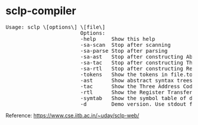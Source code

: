 # sclp-compiler
<pre>
Usage: sclp \[options\] \[file\]
                        Options:
                        -help     Show this help
                        -sa-scan  Stop after scanning
                        -sa-parse Stop after parsing
                        -sa-ast   Stop after constructing Abstract Syntac Tree (AST)
                        -sa-tac   Stop after constructing Three Address Code (TAC)
                        -sa-rtl   Stop after constructing Register Transfer Language (RTL) code
                        -tokens   Show the tokens in file.toks (or out.toks)
                        -ast      Show abstract syntax trees in file.ast (or out.ast)
                        -tac      Show the Three Address Code in file.tac (or out.tac)
                        -rtl      Show the Register Transfer Language code in file.rtl (or out.rtl)
                        -symtab   Show the symbol table of delcarations in file.sy, (or out.sym)
                        -d        Demo version. Use stdout for the outputs instead of files
</pre>
Reference: <https://www.cse.iitb.ac.in/~uday/sclp-web/>
